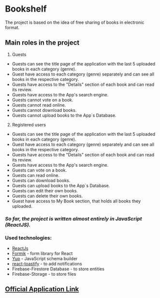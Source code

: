 # Bookshelf


The project is based on the idea of ​​free sharing of books in electronic format.

## Main roles in the project

1. Guests
- Guests can see the title page of the application with the last 5 uploaded books in each category (genre).
- Guest have access to each category (genre) separately and can see all books in the respective category.
- Guests have access to the "Details" section of each book and can read its review.
- Guests have access to the App's search engine.
- Guests cannot vote on a book. 
- Guests cannot read online.
- Guests cannot download books.
- Guests cannot upload books to the App`s Database.

2. Registered users
- Guests can see the title page of the application with the last 5 uploaded books in each category (genre).
- Guest have access to each category (genre) separately and can see all books in the respective category.
- Guests have access to the "Details" section of each book and can read its review.
- Guests have access to the App's search engine.
- Guests can vote on a book. 
- Guests can read online.
- Guests can download books.
- Guests can upload books to the App`s Database.
- Guests can edit their own books.
- Guests can delete their own books.
- Guest have access to My Book section, that holds all books they uploaded.


### *So far, the project is written almost entirely in JavaScript (ReactJS).*

### Used technologies:
- [ReactJs](https://reactjs.org/)
- [Formik](https://formik.org/) - form library for React
- [Yup](https://www.npmjs.com/package/yup) - JavaScript schema builder
- [react-toastify](https://www.npmjs.com/package/react-toastify) - to add notifications
- Firebase-Firestore Database - to store entities
- Firebase-Storage - to store files

## [Official Application Link](https://bookshelf-3c638.web.app/)
